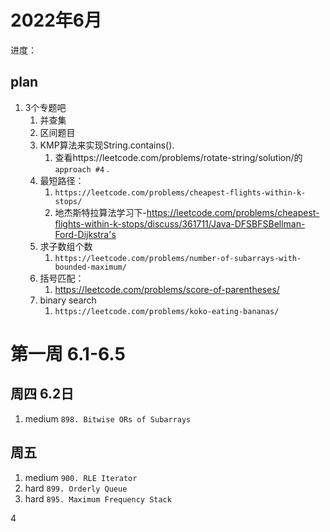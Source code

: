 # 2022年6月

进度：

## plan

1. 3个专题吧
    1. 并查集
    2. 区间题目
    3. KMP算法来实现String.contains().
        1. 查看https://leetcode.com/problems/rotate-string/solution/的 `approach #4` .
    4. 最短路径：
        1. `https://leetcode.com/problems/cheapest-flights-within-k-stops/`
        2. 地杰斯特拉算法学习下-https://leetcode.com/problems/cheapest-flights-within-k-stops/discuss/361711/Java-DFSBFSBellman-Ford-Dijkstra's
    5. 求子数组个数
        1. `https://leetcode.com/problems/number-of-subarrays-with-bounded-maximum/`
    6. 括号匹配：
        1. https://leetcode.com/problems/score-of-parentheses/
    7. binary search
        1. `https://leetcode.com/problems/koko-eating-bananas/`

# 第一周 6.1-6.5

## 周四 6.2日

1. medium `898. Bitwise ORs of Subarrays`

## 周五

1. medium `900. RLE Iterator`
2. hard `899. Orderly Queue`
3. hard `895. Maximum Frequency Stack`

4